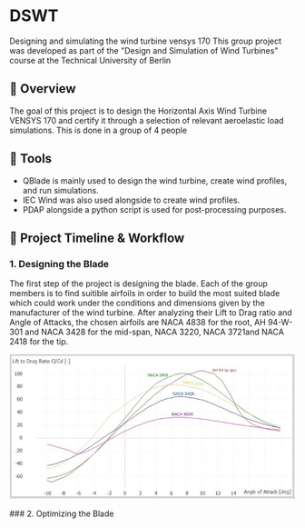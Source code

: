 # DSWT
Designing and simulating the wind turbine vensys 170
This group project was developed as part of the "Design and Simulation of Wind Turbines" course at the Technical University of Berlin
## 📌 Overview
The goal of this project is to design the Horizontal Axis Wind Turbine VENSYS 170 and certify it through a selection of relevant aeroelastic load simulations. This is done in a group of 4 people
## 🧰 Tools
- QBlade is mainly used to design the wind turbine, create wind profiles, and run simulations.
- IEC Wind was also used alongside to create wind profiles.
- PDAP alongside a python script is used for post-processing purposes.
## 📅 Project Timeline & Workflow
### 1. Designing the Blade
The first step of the project is designing the blade. Each of the group members is to find suitible airfoils in order to build the most suited blade which could work under the conditions and dimensions given by the manufacturer of the wind turbine. After analyzing their Lift to Drag ratio and Angle of Attacks, the chosen airfoils are NACA 4838 for the root, AH 94-W-301 and NACA 3428 for the mid-span, NACA 3220, NACA 3721and NACA 2418 for the tip.
<p align="center">
  <img src="./assets/1.jpg" alt="Lift to Drag Ratio vs. Angle of Attack" width="600"/>
</p>
### 2. Optimizing the Blade
